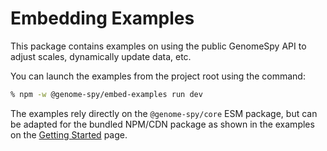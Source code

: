 # Embedding Examples

This package contains examples on using the public GenomeSpy API to adjust
scales, dynamically update data, etc.

You can launch the examples from the project root using the command:

```sh
% npm -w @genome-spy/embed-examples run dev
```

The examples rely directly on the `@genome-spy/core` ESM package, but can be adapted for the bundled NPM/CDN package as shown in the examples on the [Getting Started](https://genomespy.app/docs/getting-started/) page.
